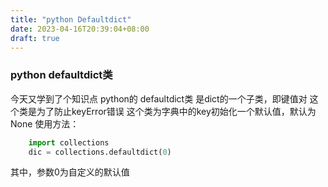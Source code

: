 ```yaml
---
title: "python Defaultdict"
date: 2023-04-16T20:39:04+08:00
draft: true
---
```



### python defaultdict类  

  

今天又学到了个知识点
python的 defaultdict类
是dict的一个子类，即键值对
这个类是为了防止keyError错误
这个类为字典中的key初始化一个默认值，默认为None
使用方法：
``` python
    import collections
    dic = collections.defaultdict(0)
```
其中，参数0为自定义的默认值